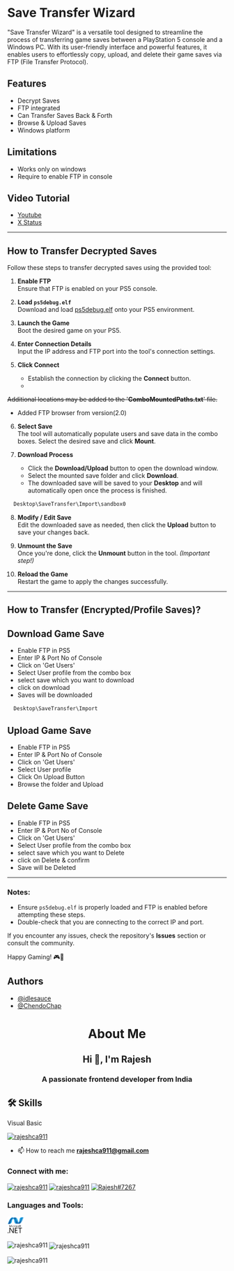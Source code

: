 # Save Transfer Wizard

"Save Transfer Wizard" is a versatile tool designed to streamline the process of transferring game saves between a PlayStation 5 console and a Windows PC. With its user-friendly interface and powerful features, it enables users to effortlessly copy, upload, and delete their game saves via FTP (File Transfer Protocol).



## Features

- Decrypt Saves
- FTP integrated
- Can Transfer Saves Back & Forth
- Browse & Upload Saves
- Windows platform

## Limitations

- Works only on windows
- Require to enable FTP in console



## Video Tutorial
- [Youtube](https://youtu.be/bKDH_51VjG4)
- [X Status](https://x.com/i/status/1865682027217039851)

---

## How to Transfer Decrypted Saves

Follow these steps to transfer decrypted saves using the provided tool:

1. **Enable FTP**  
   Ensure that FTP is enabled on your PS5 console.

2. **Load `ps5debug.elf`**  
   Download and load [ps5debug.elf](https://github.com/idlesauce/ps5debug/releases) onto your PS5 environment.

3. **Launch the Game**  
   Boot the desired game on your PS5.

4. **Enter Connection Details**  
   Input the IP address and FTP port into the tool's connection settings.

5. **Click Connect**  
   - Establish the connection by clicking the **Connect** button.
   - 
 ~~Additional locations may be added to the '**ComboMountedPaths.txt**' file.~~
 - Added FTP browser from version(2.0)


6. **Select Save**  
   The tool will automatically populate users and save data in the combo boxes. Select the desired save and click **Mount**.

7. **Download Process**  
   - Click the **Download/Upload** button to open the download window.  
   - Select the mounted save folder and click **Download**.  
   - The downloaded save will be saved to your **Desktop** and will automatically open once the process is finished.
```bash
  Desktop\SaveTransfer\Import\sandbox0
```
8. **Modify / Edit Save**  
   Edit the downloaded save as needed, then click the **Upload** button to save your changes back.

9. **Unmount the Save**  
   Once you're done, click the **Unmount** button in the tool. *(Important step!)*

10. **Reload the Game**  
    Restart the game to apply the changes successfully.

---

## How to Transfer (Encrypted/Profile Saves)?
## Download Game Save

- Enable FTP in PS5
- Enter IP & Port No of Console
- Click on 'Get Users'
- Select User profile from the combo box
- select save which you want to download 
- click on download
- Saves will be downloaded
```bash
  Desktop\SaveTransfer\Import
```
## Upload Game Save
- Enable FTP in PS5
- Enter IP & Port No of Console
- Click on 'Get Users'
- Select User profile
- Click On Upload Button
- Browse the folder and Upload

## Delete Game Save

- Enable FTP in PS5
- Enter IP & Port No of Console
- Click on 'Get Users'
- Select User profile from the combo box
- select save which you want to Delete 
- click on Delete & confirm
- Save will be Deleted



---


### Notes:
- Ensure `ps5debug.elf` is properly loaded and FTP is enabled before attempting these steps.  
- Double-check that you are connecting to the correct IP and port.

If you encounter any issues, check the repository's **Issues** section or consult the community.

Happy Gaming! 🎮🚀



## Authors

- [@idlesauce](https://github.com/idlesauce/Playstation-4-Save-Mounter)
- [@ChendoChap](https://github.com/ChendoChap/Playstation-4-Save-Mounter)




<h1 align="center">About Me </h1>
<h2 align="center">Hi 👋, I'm Rajesh</h2>
<h3 align="center">A passionate frontend developer from India</h3>


## 🛠 Skills
Visual Basic



<p align="left"> <a href="https://twitter.com/rajeshca911" target="blank"><img src="https://img.shields.io/twitter/follow/rajeshca911?logo=twitter&style=for-the-badge" alt="rajeshca911" /></a> </p>

- 📫 How to reach me **rajeshca911@gmail.com**

<h3 align="left">Connect with me:</h3>
<p align="left">
<a href="https://twitter.com/rajeshca911" target="blank"><img align="center" src="https://raw.githubusercontent.com/rahuldkjain/github-profile-readme-generator/master/src/images/icons/Social/twitter.svg" alt="rajeshca911" height="30" width="40" /></a>
<a href="https://instagram.com/rajeshca911" target="blank"><img align="center" src="https://raw.githubusercontent.com/rahuldkjain/github-profile-readme-generator/master/src/images/icons/Social/instagram.svg" alt="rajeshca911" height="30" width="40" /></a>
<a href="https://discord.gg/Rajesh#7267" target="blank"><img align="center" src="https://raw.githubusercontent.com/rahuldkjain/github-profile-readme-generator/master/src/images/icons/Social/discord.svg" alt="Rajesh#7267" height="30" width="40" /></a>
</p>

<h3 align="left">Languages and Tools:</h3>
<p align="left"> <a href="https://dotnet.microsoft.com/" target="_blank" rel="noreferrer"> <img src="https://raw.githubusercontent.com/devicons/devicon/master/icons/dot-net/dot-net-original-wordmark.svg" alt="dotnet" width="40" height="40"/> </a> </p>

<p><img align="left" src="https://github-readme-stats.vercel.app/api/top-langs?username=rajeshca911&show_icons=true&locale=en&layout=compact" alt="rajeshca911" /></p>

<p>&nbsp;<img align="center" src="https://github-readme-stats.vercel.app/api?username=rajeshca911&show_icons=true&locale=en" alt="rajeshca911" /></p>

<p><img align="center" src="https://github-readme-streak-stats.herokuapp.com/?user=rajeshca911&" alt="rajeshca911" /></p>


